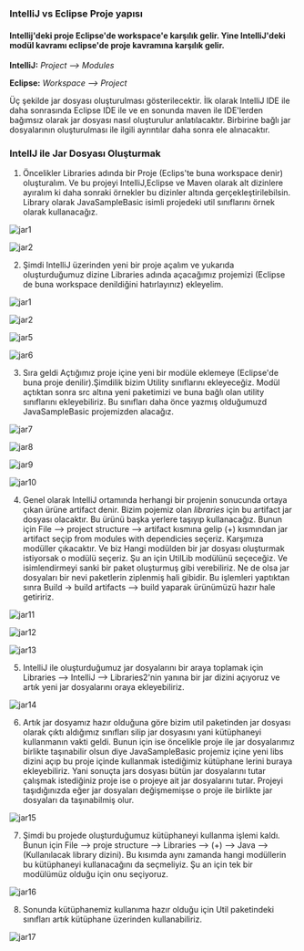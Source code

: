 ###   IntelliJ vs Eclipse Proje yapısı

#### Intellij'deki proje Eclipse'de workspace'e karşılık gelir. Yine IntelliJ'deki modül kavramı eclipse'de proje kavramına karşılık gelir.

**IntelliJ:** _Project    --> Modules_

**Eclipse:**  _Workspace  --> Project_

Üç şekilde jar dosyası oluşturulması gösterilecektir. İlk olarak IntelliJ IDE ile daha sonrasında Eclipse IDE ile ve en sonunda maven ile IDE'lerden bağımsız olarak jar dosyası 
nasıl oluşturulur anlatılacaktır. Birbirine bağlı jar dosyalarının oluşturulması ile ilgili ayrıntılar daha sonra ele alınacaktır.

### IntellJ ile Jar Dosyası Oluşturmak

1. Öncelikler Libraries adında bir Proje (Eclips'te buna workspace denir) oluşturalım. Ve bu projeyi IntelliJ,Eclipse ve Maven olarak alt dizinlere ayıralım ki daha sonraki örnekler
bu dizinler altında gerçekleştirilebilsin. Library olarak JavaSampleBasic isimli projedeki util sınıflarını örnek olarak kullanacağız.

![jar1](https://github.com/eemustafasahin/images/blob/master/IntellJ_JarFileImages/Jar1.png)

![jar2](https://github.com/eemustafasahin/images/blob/master/IntellJ_JarFileImages/jar2.png)

2. Şimdi IntelliJ üzerinden yeni bir proje açalım ve yukarıda oluşturduğumuz dizine Libraries adında açacağımız projemizi (Eclipse de buna workspace denildiğini hatırlayınız)
ekleyelim.

![jar1](https://github.com/eemustafasahin/images/blob/master/IntellJ_JarFileImages/jar3.png)

![jar2](https://github.com/eemustafasahin/images/blob/master/IntellJ_JarFileImages/jar4.png)

![jar5](https://github.com/eemustafasahin/images/blob/master/IntellJ_JarFileImages/jar5.png)

![jar6](https://github.com/eemustafasahin/images/blob/master/IntellJ_JarFileImages/jar6.png)

3. Sıra geldi Açtığımız proje içine yeni bir modüle eklemeye (Eclipse'de buna proje denilir).Şimdilik bizim Utility sınıflarını ekleyeceğiz. Modül açtıktan sonra src altına yeni 
paketimizi ve buna bağlı olan utility sınıflarını ekleyebiliriz. Bu sınıfları daha önce yazmış olduğumuzd JavaSampleBasic projemizden alacağız.

![jar7](https://github.com/eemustafasahin/images/blob/master/IntellJ_JarFileImages/jar7.png)

![jar8](https://github.com/eemustafasahin/images/blob/master/IntellJ_JarFileImages/jar8.png)

![jar9](https://github.com/eemustafasahin/images/blob/master/IntellJ_JarFileImages/jar9.png)

![jar10](https://github.com/eemustafasahin/images/blob/master/IntellJ_JarFileImages/jar10.png)

4. Genel olarak IntelliJ ortamında herhangi bir projenin sonucunda ortaya çıkan ürüne artifact denir. Bizim pojemiz olan _libraries_ için bu artifact jar dosyası olacaktır. Bu 
ürünü başka yerlere taşıyıp kullanacağız. Bunun için File --> project structure --> artifact kısmına gelip (+) kısmından jar artifact seçip from modules with dependicies seçeriz.
Karşımıza modüller çıkacaktır. Ve biz Hangi modülden bir jar dosyası oluşturmak istiyorsak o modülü seçeriz. Şu an için UtilLib modülünü seçeceğiz. Ve isimlendirmeyi sanki bir 
paket oluşturmuş gibi verebiliriz. Ne de olsa jar dosyaları bir nevi paketlerin ziplenmiş hali gibidir.  Bu işlemleri yaptıktan sınra Build -> build artifacts --> build yaparak 
ürünümüzü hazır hale getiririz.

![jar11](https://github.com/eemustafasahin/images/blob/master/IntellJ_JarFileImages/jar11.png)

![jar12](https://github.com/eemustafasahin/images/blob/master/IntellJ_JarFileImages/jar12.png)

![jar13](https://github.com/eemustafasahin/images/blob/master/IntellJ_JarFileImages/jar13.png)

5. IntelliJ ile oluşturduğumuz jar dosyalarını bir araya toplamak için Libraries --> IntelliJ --> Libraries2'nin yanına bir jar dizini açıyoruz ve artık yeni jar dosyalarını 
oraya ekleyebiliriz. 

![jar14](https://github.com/eemustafasahin/images/blob/master/IntellJ_JarFileImages/jar14.png)

6. Artık jar dosyamız hazır olduğuna göre bizim util paketinden jar dosyası olarak çıktı aldığımız sınıfları silip jar dosyasını yani kütüphaneyi kullanmanın vakti geldi. Bunun
için ise öncelikle proje ile jar dosyalarımız birlikte taşınabilir olsun diye JavaSampleBasic projemiz içine yeni libs dizini açıp bu proje içinde kullanmak istediğimiz kütüphane
lerini buraya ekleyebiliriz. Yani sonuçta jars dosyası bütün jar dosyalarını tutar çalışmak istediğiniz proje ise o projeye ait jar dosyalarını tutar. Projeyi taşıdığınızda eğer
jar dosyaları değişmemişse o proje ile birlikte jar dosyaları da taşınabilmiş olur.

![jar15](https://github.com/eemustafasahin/images/blob/master/IntellJ_JarFileImages/jar15.png)

7. Şimdi bu projede oluşturduğumuz kütüphaneyi kullanma işlemi kaldı. Bunun için File --> proje structure --> Libraries --> (+) --> Java --> (Kullanılacak library dizini). 
Bu kısımda aynı zamanda hangi modüllerin bu kütüphaneyi kullanacağını da seçmeliyiz. Şu an için tek bir modülümüz olduğu için onu seçiyoruz.

![jar16](https://github.com/eemustafasahin/images/blob/master/IntellJ_JarFileImages/jar16.png)

8. Sonunda kütüphanemiz kullanıma hazır olduğu için Util paketindeki sınıfları artık kütüphane üzerinden kullanabiliriz.

![jar17](https://github.com/eemustafasahin/images/blob/master/IntellJ_JarFileImages/jar17.png)

